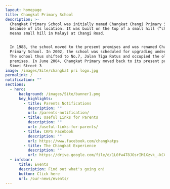 ```yaml
---
layout: homepage
title: Changkat Primary School
description: >-
  Changkat Primary School was initially named Changkat Changi Primary School
  because of its location. It was built on the top of a small hill (“changkat”
  means small hill in Malay) at Changi Road.


  In 1988, the school moved to the present premises and was renamed Changkat
  Primary School. In 2002, the school was scheduled for upgrading under PRIME.
  The school thus shifted to No.7, Jalan Tiga Ratus and occupied the old school
  premises. In June 2004, Changkat Primary moved back to its present premises at
  Simei Street 3
image: /images/Site/changkat pri logo.jpg
permalink: /
notification: ""
sections:
  - hero:
      background: /images/Site/banner1.png
      key_highlights:
        - title: Parents Notifications
          description: ""
          url: /parents-notification/
        - title: Useful Links for Parents
          description: ""
          url: /useful-links-for-parents/
        - title: CKPS Facebook
          description: ""
          url: https://www.facebook.com/changkatps
        - title: The Changkat Experience
          description: ""
          url: https://drive.google.com/file/d/1L0fw4T8JOsrIM1Xzvk_-kCCmKvlliJV-/view?usp=sharing
  - infobar:
      title: Events
      description: Find out what's going on!
      button: Click here
      url: /our-news/events/
---
```

